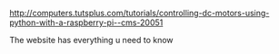 http://computers.tutsplus.com/tutorials/controlling-dc-motors-using-python-with-a-raspberry-pi--cms-20051

The website has everything u need to know
